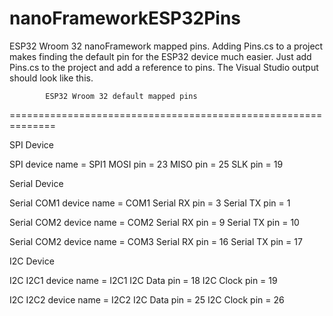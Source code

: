 # nanoFrameworkESP32Pins
ESP32 Wroom 32 nanoFramework mapped pins. 
Adding Pins.cs to a project makes finding the default pin for the ESP32 device much easier.
Just add Pins.cs to the project and add a reference to pins. The Visual Studio output should 
look like this.

            ESP32 Wroom 32 default mapped pins
==============================================================


SPI Device

SPI device name =  SPI1
MOSI pin =  23
MISO pin =  25
SLK pin = 19


Serial Device

Serial COM1 device name = COM1
Serial RX pin = 3
Serial TX pin = 1

Serial COM2 device name = COM2
Serial RX pin = 9
Serial TX pin = 10

Serial COM2 device name = COM3
Serial RX pin = 16
Serial TX pin = 17


I2C Device

I2C I2C1 device name = I2C1
I2C Data pin = 18
I2C Clock pin = 19

I2C I2C2 device name = I2C2
I2C Data pin = 25
I2C Clock pin = 26


